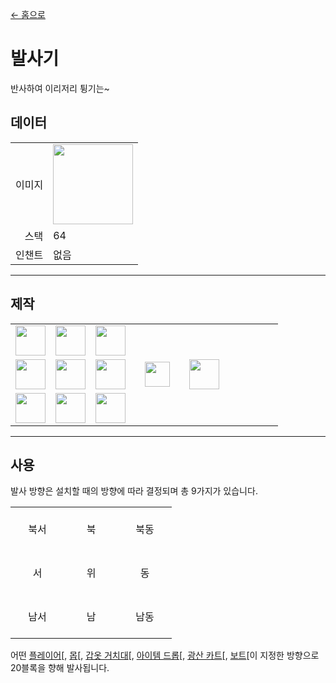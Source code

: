 [← 홈으로](../)
# 발사기
반사하여 이리저리 튕기는~

## 데이터
<table>
    <tr><td align="end">이미지</td><td><img src="https://i.imgur.com/yPFVjtw.png" width="128"/></td></tr>
    <tr><td align="end">스택</td><td>64</td></tr>
    <tr><td align="end">인챈트</td><td>없음</td></tr>
</table>

---

## 제작
<table>
    <tr><td><img src="https://i.imgur.com/Nz7hGwj.png" width="48"/></td><td><img src="https://i.imgur.com/3F70bl7.png" width="48"/></td><td><img src="https://i.imgur.com/Nz7hGwj.png" width="48"/></td><td colspan="3"></td></tr>
    <tr><td><img src="https://i.imgur.com/Nz7hGwj.png" width="48"/></td><td><img src="https://i.imgur.com/LwYmaqL.png" width="48"/></td><td><img src="https://i.imgur.com/Nz7hGwj.png" width="48"/></td><td width="70" align="center"><img src="https://i.imgur.com/VE0KqIE.png" width="40"/></td><td><img src="https://i.imgur.com/yPFVjtw.png" width="48"/></td><td width="70"></td></tr>
    <tr><td><img src="https://i.imgur.com/Nz7hGwj.png" width="48"/></td><td><img src="https://i.imgur.com/Nz7hGwj.png" width="48"/></td><td><img src="https://i.imgur.com/Nz7hGwj.png" width="48"/></td><td colspan="3"></td></tr>
</table>

---

## 사용

발사 방향은 설치할 때의 방향에 따라 결정되며 총 9가지가 있습니다. 

<table>
    <tr><td align="center" width="70" height="70">북서</td><td align="center" width="70" height="70">북</td><td align="center" width="70" height="70">북동</td></tr>
    <tr><td align="center" width="70" height="70">서</td><td align="center" width="70" height="70">위</td><td align="center" width="70" height="70">동</td></tr>
    <tr><td align="center" width="70" height="70">남서</td><td align="center" width="70" height="70">남</td><td align="center" width="70" height="70">남동</td></tr>
</table>

어떤 [플레이어](https://minecraft.fandom.com/ko/wiki/플레이어)[, [몹](https://minecraft.fandom.com/ko/wiki/몹)[, [갑옷 거치대](https://minecraft.fandom.com/ko/wiki/갑옷_걸이)[, [아이템 드롭](https://minecraft.fandom.com/ko/wiki/아이템_드랍)[, [광산 카트](https://minecraft.fandom.com/ko/wiki/광산_수레)[, [보트](https://minecraft.fandom.com/ko/wiki/보트)[이 지정한 방향으로 20블록을 향해 발사됩니다.
